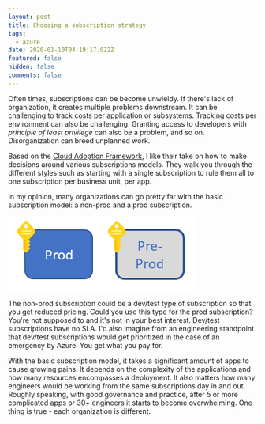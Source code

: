 ```yaml
---
layout: post
title: Choosing a subscription strategy
tags:
  - azure
date: 2020-01-10T04:19:17.022Z
featured: false
hidden: false
comments: false
---
```

Often times, subscriptions can be become unwieldy. If there's lack of organization, it creates multiple problems downstream. It can be challenging to track costs per application or subsystems. Tracking costs per environment can also be challenging. Granting access to developers with *principle of least privilege* can also be a problem, and so on. Disorganization can breed unplanned work.

<!--more--> 

Based on the [Cloud Adoption Framework](https://docs.microsoft.com/en-us/azure/cloud-adoption-framework/decision-guides/subscriptions/#production-and-nonproduction-pattern), I like their take on how to make decisions around various subscriptions models. They walk you through the different styles such as starting with a single subscription to rule them all to one subscription per business unit, per app. 

In my opinion, many organizations can go pretty far with the basic subscription model: a non-prod and a prod subscription.

![](/assets/uploads/basic-subscription-model.png)

The non-prod subscription could be a dev/test type of subscription so that you get reduced pricing. Could you use this type for the prod subscription? You're not supposed to and it's not in your best interest. Dev/test subscriptions have no SLA. I'd also imagine from an engineering standpoint that dev/test subscriptions would get prioritized in the case of an emergency by Azure. You get what you pay for.

With the basic subscription model, it takes a significant amount of apps to cause growing pains. It depends on the complexity of the applications and how many resources encompasses a deployment. It also matters how many engineers would be working from the same subscriptions day in and out. Roughly speaking, with good governance and practice, after 5 or more complicated apps or 30+ engineers it starts to become overwhelming. One thing is true - each organization is different.

